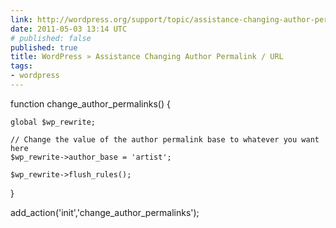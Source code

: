 ```yaml
---
link: http://wordpress.org/support/topic/assistance-changing-author-permalink-url
date: 2011-05-03 13:14 UTC
# published: false
published: true
title: WordPress » Assistance Changing Author Permalink / URL
tags:
- wordpress
---
```


function change_author_permalinks() {

    global $wp_rewrite;

    // Change the value of the author permalink base to whatever you want here
    $wp_rewrite->author_base = 'artist';

    $wp_rewrite->flush_rules();
}

add_action('init','change_author_permalinks');
